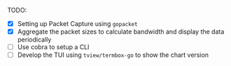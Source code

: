 TODO:

- [x] Setting up Packet Capture using `gopacket`
- [x] Aggregate the packet sizes to calculate bandwidth and display the data periodically
- [ ] Use cobra to setup a CLI
- [ ] Develop the TUI using `tview/termbox-go` to show the chart version
